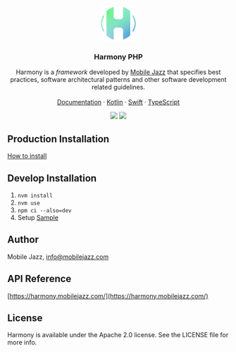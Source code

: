 <p align="center">
  <a href="https://harmony.mobilejazz.com">
    <img src="https://raw.githubusercontent.com/mobilejazz/metadata/master/images/icons/harmony.svg" alt="MJ Harmony logo" width="80" height="80">
  </a>

  <h3 align="center">Harmony PHP</h3>

  <p align="center">
    Harmony is a <em>framework</em> developed by <a href="https://mobilejazz.com">Mobile Jazz</a> that specifies best practices, software architectural patterns and other software development related guidelines.
    <br />
    <br />
    <a href="https://harmony.mobilejazz.com">Documentation</a>
    ·
    <a href="https://github.com/mobilejazz/harmony-kotlin">Kotlin</a>
    ·
    <a href="https://github.com/mobilejazz/harmony-swift">Swift</a>
    ·
    <a href="https://github.com/mobilejazz/harmony-typescript">TypeScript</a>
  </p>
  
  <p align="center">
    <img src="https://github.com/mobilejazz/harmony-php/workflows/Static%20Analysis/badge.svg?branch=master">
    <img src="https://github.com/mobilejazz/harmony-php/workflows/Tests/badge.svg?branch=master">
  </p>
</p>

## Production Installation

[How to install](https://harmony.mobilejazz.com/docs/getting-started/setup/#php)

## Develop Installation

1. `nvm install`
2. `nvm use`
3. `npm ci --also=dev`
4. Setup [Sample](sample/README.md)

## Author

Mobile Jazz, info@mobilejazz.com

## API Reference

[https://harmony.mobilejazz.com/](https://harmony.mobilejazz.com/)

## License

Harmony is available under the Apache 2.0 license. See the LICENSE file for more info.
